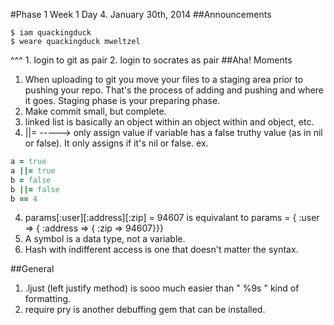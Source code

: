 #Phase 1 Week 1 Day 4. January 30th, 2014
##Announcements
```
$ iam quackingduck
$ weare quackingduck mweltzel
```
^^^ 1. login to git as pair
    2. login to socrates as pair
##Aha! Moments
1. When uploading to git you move your files to a staging area prior to pushing your repo. That's the process of adding and pushing and where it goes. Staging phase is your preparing phase.
2. Make commit small, but complete.
3. linked list is basically an object within an object within and object, etc.
4. ||= -----> only assign value if variable has a false truthy value (as in nil or false). It only assigns if it's nil or false.
ex.
```ruby
a = true
a ||= true
b = false
b ||= false
b == 4
```
4. params[:user][:address][:zip] = 94607 is equivalant to
params = { :user => { :address => { :zip => 94607}}}
5. A symbol is a data type, not a variable.
6. Hash with indifferent access is one that doesn't matter the syntax.

##General
1. .ljust (left justify method) is sooo much easier than " %9s " kind of formatting.
2. require pry is another debuffing gem that can be installed.


